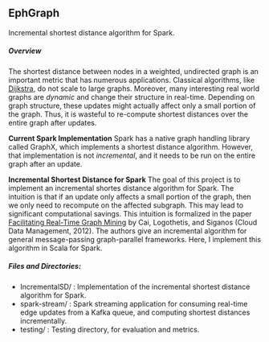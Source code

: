 ## EphGraph 
Incremental shortest distance algorithm for Spark.

##### Overview
The shortest distance between nodes in a weighted, undirected graph is an important metric that has numerous applications. Classical algorithms, like [Dijkstra](http://en.wikipedia.org/wiki/Dijkstra's_algorithm), do not scale to large graphs. Moreover, many interesting real world graphs are *dynamic* and change their structure in real-time. Depending on graph structure, these updates might actually affect only a small portion of the graph. Thus, it is wasteful to re-compute shortest distances over the entire graph after updates.

**Current Spark Implementation** Spark has a native graph handling library called GraphX, which implements a shortest distance algorithm. However, that implementation is not *incremental*, and it needs to be run on the entire graph after an update.

**Incremental Shortest Distance for Spark** The goal of this project is to implement an incremental shortes distance algorithm for Spark. The intuition is that if an update only affects a small portion of the graph, then we only need to recompute on the affected subgraph. This may lead to significant computational savings. This intuition is formalized in the paper [Facilitating Real-Time Graph Mining](
http://citeseerx.ist.psu.edu/viewdoc/download?doi=10.1.1.296.654&rep=rep1&type=pdf) by Cai, Logothetis, and Siganos (Cloud Data Management, 2012). The authors give an incremental algorithm for general message-passing graph-parallel frameworks. Here, I implement this algorithm in Scala for Spark.

##### Files and Directories:
- IncrementalSD/ : Implementation of the incremental shortest distance algorithm for Spark.
- spark-stream/ : Spark streaming application for consuming real-time edge updates from a Kafka queue, and computing shortest distances incrementally.
- testing/ : Testing directory, for evaluation and metrics.
